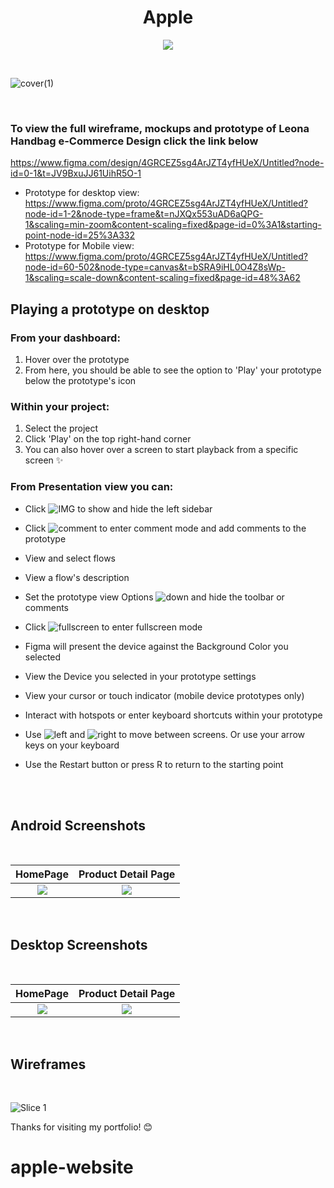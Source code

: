 <h1 align="center"> Apple </h1>

<p align="center">
<img src="https://img.shields.io/badge/figma-%23F24E1E.svg?style=for-the-badge&logo=figma&logoColor=white"/>
</p>

<br/>

![cover(1)](https://github.com/user-attachments/assets/5f8099c8-a04e-4424-9c53-319fd2fd7e5c)

<br/>

### To view the full wireframe, mockups and prototype of Leona Handbag e-Commerce Design click the link below
https://www.figma.com/design/4GRCEZ5sg4ArJZT4yfHUeX/Untitled?node-id=0-1&t=JV9BxuJJ61UihR5O-1

- Prototype for desktop view: https://www.figma.com/proto/4GRCEZ5sg4ArJZT4yfHUeX/Untitled?node-id=1-2&node-type=frame&t=nJXQx553uAD6aQPG-1&scaling=min-zoom&content-scaling=fixed&page-id=0%3A1&starting-point-node-id=25%3A332
- Prototype for Mobile view: https://www.figma.com/proto/4GRCEZ5sg4ArJZT4yfHUeX/Untitled?node-id=60-502&node-type=canvas&t=bSRA9iHL0O4Z8sWp-1&scaling=scale-down&content-scaling=fixed&page-id=48%3A62

## Playing a prototype on desktop

### From your dashboard:
  1. Hover over the prototype
  2. From here, you should be able to see the option to 'Play' your prototype below the prototype's icon
  
### Within your project:
  1. Select the project
  2. Click 'Play' on the top right-hand corner
  3. You can also hover over a screen to start playback from a specific screen ✨
  
### From Presentation view you can:

   - Click ![IMG](https://user-images.githubusercontent.com/109097651/180854732-7e2a8d1a-00e4-4105-a4ac-000984278410.PNG) to show and hide the left sidebar

   - Click ![comment](https://user-images.githubusercontent.com/109097651/180854972-57939d48-7d45-4464-ac37-76ab76887385.PNG) to enter comment mode and add comments to the prototype

   - View and select flows

   - View a flow's description

   - Set the prototype view Options ![down](https://user-images.githubusercontent.com/109097651/180855209-b8a287e2-91a5-4838-a0c2-676e8d1cc163.PNG) and hide the toolbar or comments

   - Click 
![fullscreen](https://user-images.githubusercontent.com/109097651/180855329-0d3d38f3-37ee-40a5-b8f0-ecf8248547d4.PNG) to enter fullscreen mode

   - Figma will present the device against the Background Color you selected

   - View the Device you selected in your prototype settings

   - View your cursor or touch indicator (mobile device prototypes only)

   - Interact with hotspots or enter keyboard shortcuts within your prototype

   - Use ![left](https://user-images.githubusercontent.com/109097651/180855390-faea3353-8e0b-494e-b34a-d199ba55f5be.PNG) and ![right](https://user-images.githubusercontent.com/109097651/180855438-52b8b644-0c5b-4ad4-a494-435b48167a3a.PNG) to move between screens. Or use your arrow keys on your keyboard

   - Use the Restart button or press R to return to the starting point




<br/>


<br/>

## Android Screenshots 

<br/>

  HomePage                 |   Product Detail Page        
:-------------------------:|:-------------------------:|
<img src="https://github.com/user-attachments/assets/9bdd85cc-cdf9-4ed9-9bfa-ea2859e4c42e"/>|<img src="https://github.com/user-attachments/assets/9b80052b-3f5d-4ea3-8237-53a8e6089517"/>|<img 

<br/>

## Desktop Screenshots

<br/>

 HomePage                 |   Product Detail Page        
:-------------------------:|:-------------------------:|
<img src="https://github.com/user-attachments/assets/28d78dfb-ddd6-427d-b9e3-a4bed86f9131"/>|<img src="https://github.com/user-attachments/assets/fcdaa517-00cf-4a53-bed6-aa99080b2bdf"/>|<img 

<br/>

## Wireframes

<br/>

![Slice 1](https://user-images.githubusercontent.com/109097651/179559436-2171ef1f-7010-40ef-bab9-582941d52e87.png)

Thanks for visiting my portfolio! 😊
# apple-website
